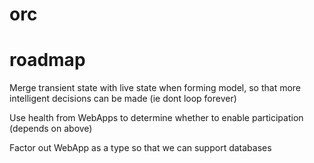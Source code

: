 orc
===

roadmap
========

Merge transient state with live state when forming model, so that more intelligent decisions can be made (ie dont loop forever)

Use health from WebApps to determine whether to enable participation (depends on above)

Factor out WebApp as a type so that we can support databases
